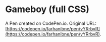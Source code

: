 # Gameboy (full CSS)

A Pen created on CodePen.io. Original URL: [https://codepen.io/farhanibne/pen/vYRrbvR](https://codepen.io/farhanibne/pen/vYRrbvR).
